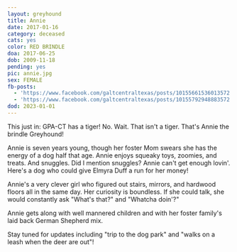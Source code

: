 ```yaml
---
layout: greyhound
title: Annie
date: 2017-01-16
category: deceased
cats: yes
color: RED BRINDLE
doa: 2017-06-25
dob: 2009-11-18
pending: yes
pic: annie.jpg
sex: FEMALE
fb-posts:
  - 'https://www.facebook.com/galtcentraltexas/posts/10155661536013572:0'
  - 'https://www.facebook.com/galtcentraltexas/posts/10155792948883572'
dod: 2023-01-01
---
```


This just in: GPA-CT has a tiger! No. Wait. That isn't a tiger. That's Annie the brindle Greyhound!

Annie is seven years young, though her foster Mom swears she has the energy of a dog half that age. Annie enjoys squeaky toys, zoomies, and treats. And snuggles. Did I mention snuggles? Annie can't get enough lovin'. Here's a dog who could give Elmyra Duff a run for her money!

Annie's a very clever girl who figured out stairs, mirrors, and hardwood floors all in the same day. Her curiosity is boundless. If she could talk, she would constantly ask "What's that?" and "Whatcha doin'?"

Annie gets along with well mannered children and with her foster family's laid back German
Shepherd mix.

Stay tuned for updates including "trip to the dog park" and "walks on a leash when the deer are out"!
